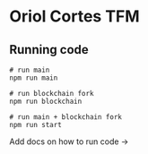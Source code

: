 # Oriol Cortes TFM

## Running code
```shell
# run main
npm run main

# run blockchain fork
npm run blockchain

# run main + blockchain fork
npm run start
```


Add docs on how to run code ->
